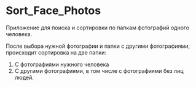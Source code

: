 # Sort_Face_Photos
Приложение для поиска и сортировки по папкам фотографий одного человека.

После выбора нужной фотографии и папки с другими фотографиями, происходит сортировка на две папки:
1. С фотографиями нужного человека
2. С другими фотографиями, в том числе с фотографиями без лиц людей.

